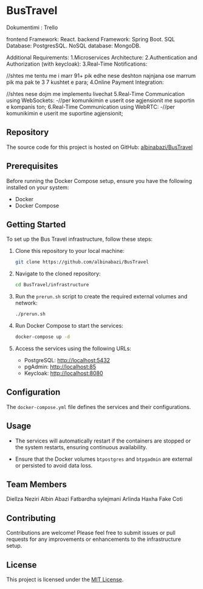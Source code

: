 # BusTravel

Dokumentimi : Trello

frontend Framework: React.
backend Framework: Spring Boot.
SQL Database: PostgresSQL.
NoSQL database: MongoDB.

Additional Requirements:
1.Microservices Architecture:
2.Authentication and Authorization (with keycloak): 
3.Real-Time Notifications: 

//shtes me tentu me i marr 91+ pik edhe nese deshton najnjana ose marrum pik ma pak te 3 7 kushtet e para;
4.Online Payment Integration:

//shtes nese dojm me implementu livechat
5.Real-Time Communication using WebSockets: -//per komunikimin e userit ose agjensionit me suportin e kompanis ton;
6.Real-Time Communication using WebRTC: -//per komunikimin e userit me suportine  agjensionit;

## Repository

The source code for this project is hosted on GitHub: [albinabazi/BusTravel](https://github.com/albinabazi/BusTravel)

## Prerequisites

Before running the Docker Compose setup, ensure you have the following installed on your system:

- Docker
- Docker Compose

## Getting Started

To set up the Bus Travel infrastructure, follow these steps:

1. Clone this repository to your local machine:

   ```bash
   git clone https://github.com/albinabazi/BusTravel
   ```

2. Navigate to the cloned repository:

   ```bash
   cd BusTravel/infrastructure
   ```

3. Run the `prerun.sh` script to create the required external volumes and network:

   ```bash
   ./prerun.sh
   ```

4. Run Docker Compose to start the services:

   ```bash
   docker-compose up -d
   ```

5. Access the services using the following URLs:

   - PostgreSQL: [http://localhost:5432](http://localhost:5432)
   - pgAdmin: [http://localhost:85](http://localhost:85)
   - Keycloak: [http://localhost:8080](http://localhost:8080)

## Configuration

The `docker-compose.yml` file defines the services and their configurations.

## Usage

- The services will automatically restart if the containers are stopped or the system restarts, ensuring continuous availability.

- Ensure that the Docker volumes `btpostgres` and `btpgadmin` are external or persisted to avoid data loss.

## Team Members

Diellza Neziri 
Albin Abazi
Fatbardha sylejmani
Arlinda Haxha
Fake Coti

## Contributing

Contributions are welcome! Please feel free to submit issues or pull requests for any improvements or enhancements to the infrastructure setup.

## License

This project is licensed under the [MIT License](LICENSE).